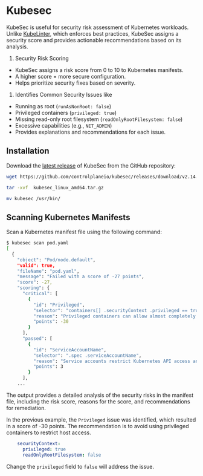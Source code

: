 # Kubesec

KubeSec is useful for security risk assessment of Kubernetes workloads. Unlike [KubeLinter](02-kubelinter.md), which enforces best practices, KubeSec assigns a security score and provides actionable recommendations based on its analysis.


1. Security Risk Scoring
- KubeSec assigns a risk score from 0 to 10 to Kubernetes manifests.
- A higher score = more secure configuration.
- Helps prioritize security fixes based on severity.
  
1. Identifies Common Security Issues like
- Running as root (`runAsNonRoot: false`)
- Privileged containers (`privileged: true`)
- Missing read-only root filesystem (`readOnlyRootFilesystem: false`)
- Excessive capabilities (e.g., `NET_ADMIN`)
- Provides explanations and recommendations for each issue.

## Installation

Download the [latest release](https://github.com/controlplaneio/kubesec/releases) of KubeSec from the GitHub repository:

```bash
wget https://github.com/controlplaneio/kubesec/releases/download/v2.14.2/kubesec_linux_amd64.tar.gz

tar -xvf  kubesec_linux_amd64.tar.gz

mv kubesec /usr/bin/
```

## Scanning Kubernetes Manifests

Scan a Kubernetes manifest file using the following command:

```bash
$ kubesec scan pod.yaml 
[
  {
    "object": "Pod/node.default",
    "valid": true,
    "fileName": "pod.yaml",
    "message": "Failed with a score of -27 points",
    "score": -27,
    "scoring": {
      "critical": [
        {
          "id": "Privileged",
          "selector": "containers[] .securityContext .privileged == true",
          "reason": "Privileged containers can allow almost completely unrestricted host access",
          "points": -30
        }
      ],
      "passed": [
        {
          "id": "ServiceAccountName",
          "selector": ".spec .serviceAccountName",
          "reason": "Service accounts restrict Kubernetes API access and should be configured with least privilege",
          "points": 3
        }
      ],
    ...
```

The output provides a detailed analysis of the security risks in the manifest file, including the risk score, reasons for the score, and recommendations for remediation.

In the previous example, the `Privileged` issue was identified, which resulted in a score of -30 points. The recommendation is to avoid using privileged containers to restrict host access.

```yaml
    securityContext:
      privileged: true
      readOnlyRootFilesystem: false
```

Change the `privileged` field to `false` will address the issue.